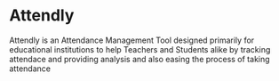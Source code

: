 # Attendly
Attendly is an Attendance Management Tool designed primarily for educational institutions to help Teachers and Students alike by tracking attendace and providing analysis and also easing the process of taking attendance